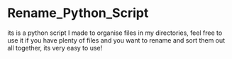 # Rename_Python_Script

its is a python script I made to organise files in my directories, feel free to use it if you have plenty of files and you want to rename and sort them out all together, its very easy to use! 
